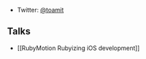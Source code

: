 * Twitter: [@toamit](https://twitter.com/toamit)

## Talks

* [[RubyMotion Rubyizing iOS development]]
